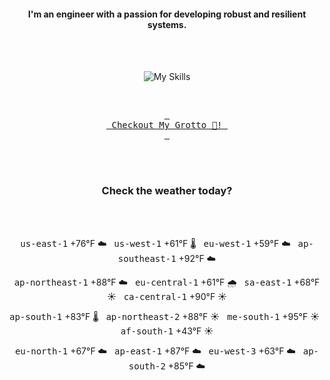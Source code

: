 <h4 align="center">I'm an engineer with a passion for developing robust and resilient systems.</h4>

<div align="center">
  <br/><br/>

![My Skills](https://skills.syvixor.com/api/icons?i=loki,prometheus,grafana,amazonwebservices,azure,typescript,golang,docker,kubernetes,argocd,rust)

<br/>

[<kbd> <br> Checkout My Grotto 🍵! <br> </kbd>](https://sathirak.me/)
  
</div>

<br/>
<br/>

<h3 align="center">Check the weather today?</h3>
<!-- start-daily-update -->
<div align="center">
  <!-- Updated on Mon Jul 28 06:14:55 UTC 2025 --><br><br>

  <kbd>us-east-1</kbd> +76°F ☁️ &nbsp; 
  <kbd>us-west-1</kbd> +61°F 🌡️ &nbsp; 
  <kbd>eu-west-1</kbd> +59°F ☁️ &nbsp; 
  <kbd>ap-southeast-1</kbd> +92°F ☁️ <br>

  <kbd>ap-northeast-1</kbd> +88°F ☁️ &nbsp; 
  <kbd>eu-central-1</kbd> +61°F 🌧️ &nbsp; 
  <kbd>sa-east-1</kbd> +68°F ☀️ &nbsp; 
  <kbd>ca-central-1</kbd> +90°F ☀️ <br>

  <kbd>ap-south-1</kbd> +83°F 🌡️ &nbsp; 
  <kbd>ap-northeast-2</kbd> +88°F ☀️ &nbsp; 
  <kbd>me-south-1</kbd> +95°F ☀️ &nbsp; 
  <kbd>af-south-1</kbd> +43°F ☀️ <br>

  <kbd>eu-north-1</kbd> +67°F ☁️ &nbsp; 
  <kbd>ap-east-1</kbd> +87°F ☁️ &nbsp; 
  <kbd>eu-west-3</kbd> +63°F ☁️ &nbsp; 
  <kbd>ap-south-2</kbd> +85°F ☁️
</div>
<!-- end-daily-update -->
